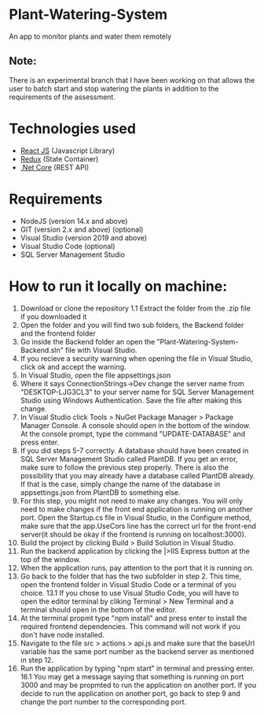 # Plant-Watering-System
 An app to monitor plants and water them remotely
 
## Note: 
 There is an experimental branch that I have been working on that allows the user to batch start and stop watering the plants in addition to the requirements of the assessment.

# Technologies used
* [React JS](https://reactjs.org/) (Javascript Library)
* [Redux](https://redux.js.org/) (State Container)
* [.Net Core](https://dotnet.microsoft.com/download/dotnet/3.1) (REST API)

# Requirements

* NodeJS (version 14.x and above)
* GIT (version 2.x and above) (optional)
* Visual Studio (version 2019 and above)
* Visual Studio Code (optional)
* SQL Server Management Studio

# How to run it locally on machine:

1. Download or clone the repository
1.1 Extract the folder from the .zip file if you downloaded it
2. Open the folder and you will find two sub folders, the Backend folder and the frontend folder
3. Go inside the Backend folder an open the "Plant-Watering-System-Backend.sln" file with Visual Studio.
4. If you recieve a security warning when opening the file in Visual Studio, click ok and accept the warning.
5. In Visual Studio, open the file appsettings.json
6. Where it says ConnectionStrings->Dev change the server name from "DESKTOP-LJG3CL3" to your server name for SQL Server Management Studio using Windows Authentication. Save the file after making this change.
7. In Visual Studio click Tools > NuGet Package Manager > Package Manager Console. A console should open in the bottom of the window. At the console prompt, type the command "UPDATE-DATABASE" and press enter.
8. If you did steps 5-7 correctly. A database should have been created in SQL Server Management Studio called PlantDB. If you get an error, make sure to follow the previous step properly. There is also the possibility that you may already have a database called PlantDB already. If that is the case, simply change the name of the database in appsettings.json from PlantDB to something else.
9. For this step, you might not need to make any changes. You will only need to make changes if the front end application is running on another port. Open the Startup.cs file in Visual Studio, in the Configure method, make sure that the app.UseCors line has the correct url for the front-end server(it should be okay if the frontend is running on localhost:3000).
10. Build the project by clicking Build > Build Solution in Visual Studio.
11. Run the backend application by clicking the |>IIS Express button at the top of the window.
12. When the application runs, pay attention to the port that it is running on.
13. Go back to the folder that has the two subfolder in step 2. This time, open the frontend folder in Visual Studio Code or a terminal of you choice. 
13.1 If you chose to use Visual Studio Code, you will have to open the editor terminal by cliking Terminal > New Terminal and a terminal should open in the bottom of the editor.
14. At the terminal propmt type "npm install" and press enter to install the required frontend dependencies. This command will not work if you don't have node installed.
15. Navigate to the file src > actions > api.js and make sure that the baseUrl variable has the same port number as the backend server as mentioned in step 12.
16. Run the application by typing "npm start" in terminal and pressing enter.
16.1 You may get a message saying that something is running on port 3000 and may be propmted to run the application on another port. If you decide to run the application on another port, go back to step 9 and change the port number to the corresponding port. 
